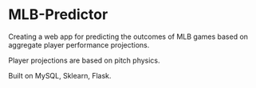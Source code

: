 # MLB-Predictor
Creating a web app for predicting the outcomes of MLB games based on aggregate player performance projections.

Player projections are based on pitch physics.

Built on MySQL, Sklearn, Flask.
